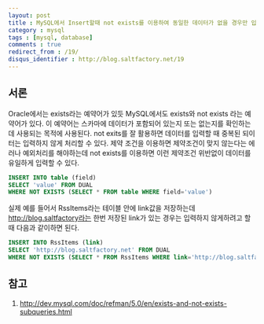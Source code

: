 ```yaml
---
layout: post
title : MySQL에서 Insert할때 not exists를 이용하여 동일한 데이터가 없을 경우만 입력하는 방법
category : mysql
tags : [mysql, database]
comments : true
redirect_from : /19/
disqus_identifier : http://blog.saltfactory.net/19
---
```


## 서론

Oracle에서는 exists라는 예약어가 있듯 MySQL에서도 exists와 not exists 라는 예약어가 있다. 이 예약어는 스카마에 데이터가 포함되어 있는지 또는 없는지를 확인하는데 사용되는 목적에 사용된다. not exits를 잘 활용하면 데이터를 입력할 때 중복된 되이터는 입력하지 않게 처리할 수 있다.
제약 조건을 이용하면 제약조건이 맞지 않는다는 에러나 예외처리를 해야하는데 not exists를 이용하면 이런 제약조건 위반없이 데이터를 유일하게 입력할 수 있다.

<!--more-->

```sql
INSERT INTO table (field)
SELECT 'value' FROM DUAL
WHERE NOT EXISTS (SELECT * FROM table WHERE field='value')
```

실제 예를 들어서 RssItems라는 테이블 안에 link값을 저장하는데 http://blog.saltfactory라는 한번 저장된 link가 있는 경우는 입력하지 않게하려고 할때 다음과 같이하면 된다.

```sql
INSERT INTO RssItems (link)
SELECT 'http://blog.saltfactory.net' FROM DUAL
WHERE NOT EXISTS (SELECT * FROM RssItems WHERE link='http://blog.saltfactory.net')
```

## 참고

1. http://dev.mysql.com/doc/refman/5.0/en/exists-and-not-exists-subqueries.html

